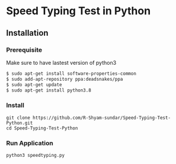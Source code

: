# Speed Typing Test in Python
## Installation
### Prerequisite
Make sure to have lastest version of python3
```sh
$ sudo apt-get install software-properties-common
$ sudo add-apt-repository ppa:deadsnakes/ppa
$ sudo apt-get update
$ sudo apt-get install python3.8
```

### Install
```
git clone https://github.com/R-Shyam-sundar/Speed-Typing-Test-Python.git
cd Speed-Typing-Test-Python
```

### Run Application
```
python3 speedtyping.py
```
